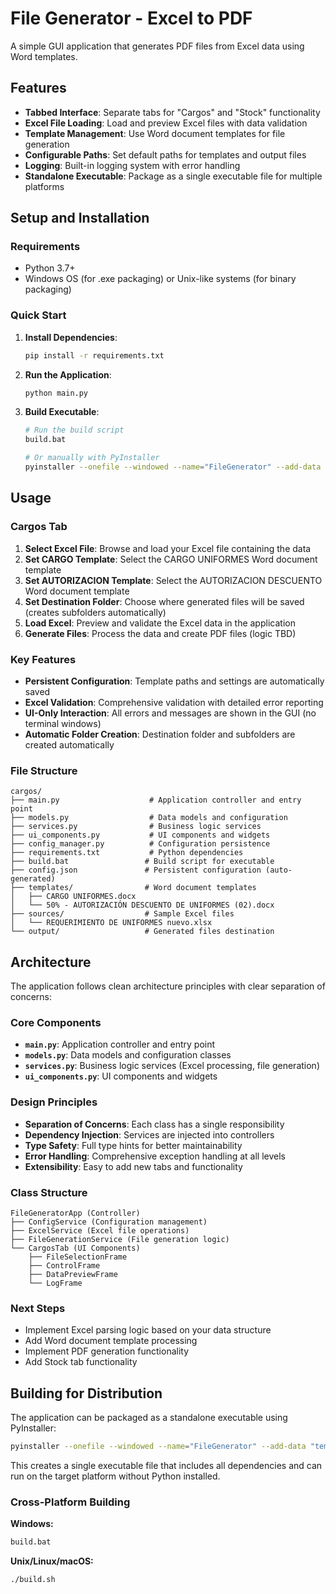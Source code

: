 # File Generator - Excel to PDF

A simple GUI application that generates PDF files from Excel data using Word templates.

## Features

- **Tabbed Interface**: Separate tabs for "Cargos" and "Stock" functionality
- **Excel File Loading**: Load and preview Excel files with data validation
- **Template Management**: Use Word document templates for file generation
- **Configurable Paths**: Set default paths for templates and output files
- **Logging**: Built-in logging system with error handling
- **Standalone Executable**: Package as a single executable file for multiple platforms

## Setup and Installation

### Requirements
- Python 3.7+
- Windows OS (for .exe packaging) or Unix-like systems (for binary packaging)

### Quick Start

1. **Install Dependencies**:
   ```bash
   pip install -r requirements.txt
   ```

2. **Run the Application**:
   ```bash
   python main.py
   ```

3. **Build Executable**:
   ```bash
   # Run the build script
   build.bat
   
   # Or manually with PyInstaller
   pyinstaller --onefile --windowed --name="FileGenerator" --add-data "templates;templates" main.py
   ```

## Usage

### Cargos Tab
1. **Select Excel File**: Browse and load your Excel file containing the data
2. **Set CARGO Template**: Select the CARGO UNIFORMES Word document template
3. **Set AUTORIZACION Template**: Select the AUTORIZACION DESCUENTO Word document template
4. **Set Destination Folder**: Choose where generated files will be saved (creates subfolders automatically)
5. **Load Excel**: Preview and validate the Excel data in the application
6. **Generate Files**: Process the data and create PDF files (logic TBD)

### Key Features
- **Persistent Configuration**: Template paths and settings are automatically saved
- **Excel Validation**: Comprehensive validation with detailed error reporting
- **UI-Only Interaction**: All errors and messages are shown in the GUI (no terminal windows)
- **Automatic Folder Creation**: Destination folder and subfolders are created automatically

### File Structure
```
cargos/
├── main.py                    # Application controller and entry point
├── models.py                  # Data models and configuration
├── services.py                # Business logic services
├── ui_components.py           # UI components and widgets
├── config_manager.py          # Configuration persistence
├── requirements.txt           # Python dependencies
├── build.bat                 # Build script for executable
├── config.json               # Persistent configuration (auto-generated)
├── templates/                # Word document templates
│   ├── CARGO UNIFORMES.docx
│   └── 50% - AUTORIZACIÓN DESCUENTO DE UNIFORMES (02).docx
├── sources/                  # Sample Excel files
│   └── REQUERIMIENTO DE UNIFORMES nuevo.xlsx
└── output/                   # Generated files destination
```

## Architecture

The application follows clean architecture principles with clear separation of concerns:

### **Core Components**
- **`main.py`**: Application controller and entry point
- **`models.py`**: Data models and configuration classes
- **`services.py`**: Business logic services (Excel processing, file generation)
- **`ui_components.py`**: UI components and widgets

### **Design Principles**
- **Separation of Concerns**: Each class has a single responsibility
- **Dependency Injection**: Services are injected into controllers
- **Type Safety**: Full type hints for better maintainability
- **Error Handling**: Comprehensive exception handling at all levels
- **Extensibility**: Easy to add new tabs and functionality

### **Class Structure**
```
FileGeneratorApp (Controller)
├── ConfigService (Configuration management)
├── ExcelService (Excel file operations)
├── FileGenerationService (File generation logic)
└── CargosTab (UI Components)
    ├── FileSelectionFrame
    ├── ControlFrame
    ├── DataPreviewFrame
    └── LogFrame
```

### Next Steps
- Implement Excel parsing logic based on your data structure
- Add Word document template processing
- Implement PDF generation functionality
- Add Stock tab functionality

## Building for Distribution

The application can be packaged as a standalone executable using PyInstaller:

```bash
pyinstaller --onefile --windowed --name="FileGenerator" --add-data "templates;templates" main.py
```

This creates a single executable file that includes all dependencies and can run on the target platform without Python installed.

### Cross-Platform Building

**Windows:**
```bash
build.bat
```

**Unix/Linux/macOS:**
```bash
./build.sh
```
